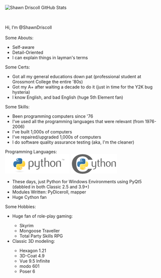 
![Shawn Driscoll GitHub Stats](https://github-readme-stats.vercel.app/api?username=ShawnDriscoll&show_icons=true&title_color=fff&icon_color=79ff97&text_color=9f9f9f&bg_color=151515&theme=dark)

<br><br>
Hi, I’m @ShawnDriscoll<br><br>
Some Abouts:
<ul>
    <li>Self-aware</li>
    <li>Detail-Oriented</li>
    <li>I can explain things in layman's terms</li>
</ul>
Some Certs:
<ul>
    <li>Got all my general educations down pat (professional student at Grossmont College the entire '80s)</li>
    <li>Got my A+ after waiting a decade to do it (just in time for the Y2K bug hysteria)</li>
    <li>I know English, and bad English (huge 5th Element fan)</li>
</ul>
Some Skills:
<ul>
    <li>Been programming computers since '76</li>
    <li>I've used all the programming languages that were relevant (from 1976-2006)</li>
    <li>I've built 1,000s of computers</li>
    <li>I've repaired/upgraded 1,000s of computers</li>
    <li>I do software quality assurance testing (aka, I'm the cleaner)</li>
</ul>
Programming Languages:<br>
<a href="https://www.python.org"><img src="images/python-logo.png" alt="Python"></a>
<a href="https://cython.org"><img src="images/cythonlogo.png" alt="Cython"></a>
<ul>
    <li>These days, just Python for Windows Environments using PyQt5 (dabbled in both Classic 2.5 and 3.9+)</li>
    <li>Modules Written: PyDiceroll, mapper</li>
    <li>Huge Cython fan</li>
</ul>
Some Hobbies:
<ul>
    <li>Huge fan of role-play gaming:</li>
    <ul>
        <li>Skyrim</li>
        <li>Mongoose Traveller</li>
        <li>Total Party Skills RPG</li>
    </ul>
    <li>Classic 3D modeling:</li>
    <ul>
        <li>Hexagon 1.21</li>
        <li>3D-Coat 4.9</li>
        <li>Vue 9.5 Infinite</li>
        <li>modo 601</li>
        <li>Poser 6</li>
    </ul>
</ul>
